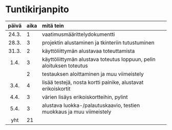 # Tuntikirjanpito

| päivä | aika | mitä tein |
| :----:|:-----| :-----|
| 24.3. | 1 | vaatimusmäärittelydokumentti |
| 28.3. | 3 | projektin alustaminen ja tkinteriin tutustuminen |
| 31.3. | 2 | käyttöliittymän alustavaa toteuttamista |
| 1.4.  | 3 | käyttöliittymän alustava toteutus loppuun, pelin aloituksen toteutus |
|       | 2 | testauksen aloittaminen ja muu viimeistely |
| 3.4.  | 4 | lisää testejä, nosta kortti painike, alustavat erikoiskortit |
| 4.4.  | 3 | värien lisäys erikoiskortteihin, pylint |
| 5.4.  | 3 | alustava luokka-/palautuskaavio, testien muokkaus ja muu viimeistely |
| yht   | 21| |
